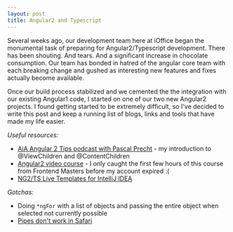 ```yaml
---
layout: post
title: Angular2 and Typescript
---
```


Several weeks ago, our development team here at iOffice began the monumental task of preparing for Angular2/Typescript development. There has been shouting. And tears. And a significant increase in chocolate consumption. Our team has bonded in hatred of the angular core team with each breaking change and gushed as interesting new features and fixes actually become available.

Once our build process stabilized and we cemented the the integration with our existing Angular1 code, I started on one of our two new Angular2 projects. I found getting started to be extremely difficult, so I've decided to write this post and keep a running list of blogs, links and tools that have made my life easier.


_Useful resources:_

  * [AiA Angular 2 Tips podcast with Pascal Precht](https://devchat.tv/adv-in-angular/097-aia-angular-2-tips-with-pascal-precht) - my introduction to @ViewChildren and @ContentChildren
  * [Angular2 video course](https://frontendmasters.com/courses/angular-2/) - I only caught the first few hours of this course from Frontend Masters before my account expired :(
  * [NG2/TS Live Templates for IntelliJ IDEA](https://plugins.jetbrains.com/plugin/8395?pr=idea)
  
_Gotchas:_

  * Doing `*ngFor` with a list of objects and passing the entire object when selected not currently possible
  * [Pipes don't work in Safari](https://github.com/angular/angular/issues/3333)
